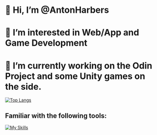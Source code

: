 # 👋 Hi, I’m @AntonHarbers
# 👀 I’m interested in Web/App and Game Development
# 🌱 I’m currently working on the Odin Project and some Unity games on the side.

[![Top Langs](https://github-readme-stats-git-masterrstaa-rickstaa.vercel.app/api/top-langs/?username=antonharbers&theme=dracula)](https://github.com/anuraghazra/github-readme-stats)


## Familiar with the following tools:
[![My Skills](https://skillicons.dev/icons?i=js,html,css,ts,nodejs,react,nextjs,tailwind,dart,flutter,unity,cs,postgres,mysql,prisma)](https://skillicons.dev)

<!---
AntonHarbers/AntonHarbers is a ✨ special ✨ repository because its `README.md` (this file) appears on your GitHub profile.
You can click the Preview link to take a look at your changes.
--->



